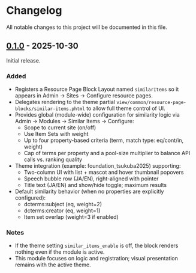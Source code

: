 # Changelog

All notable changes to this project will be documented in this file.

## [0.1.0] - 2025-10-30
Initial release.

### Added
- Registers a Resource Page Block Layout named `similarItems` so it appears in Admin → Sites → Configure resource pages.
- Delegates rendering to the theme partial `view/common/resource-page-blocks/similar-items.phtml` to allow full theme control of UI.
- Provides global (module-wide) configuration for similarity logic via Admin → Modules → Similar Items → Configure:
  - Scope to current site (on/off)
  - Use Item Sets with weight
  - Up to four property-based criteria (term, match type: eq/cont/in, weight)
  - Cap of terms per property and a pool-size multiplier to balance API calls vs. ranking quality
- Theme integration (example: foundation_tsukuba2025) supporting:
  - Two-column UI with list + mascot and hover thumbnail popovers
  - Speech bubble row (JA/EN), right-aligned with pointer
  - Title text (JA/EN) and show/hide toggle; maximum results
- Default similarity behavior (when no properties are explicitly configured):
  - dcterms:subject (eq, weight=2)
  - dcterms:creator (eq, weight=1)
  - Item set overlap (weight=3 if enabled)

### Notes
- If the theme setting `similar_items_enable` is off, the block renders nothing even if the module is active.
- This module focuses on logic and registration; visual presentation remains with the active theme.

[0.1.0]: https://github.com/wakitosh/SimilarItems/releases/tag/v0.1.0
